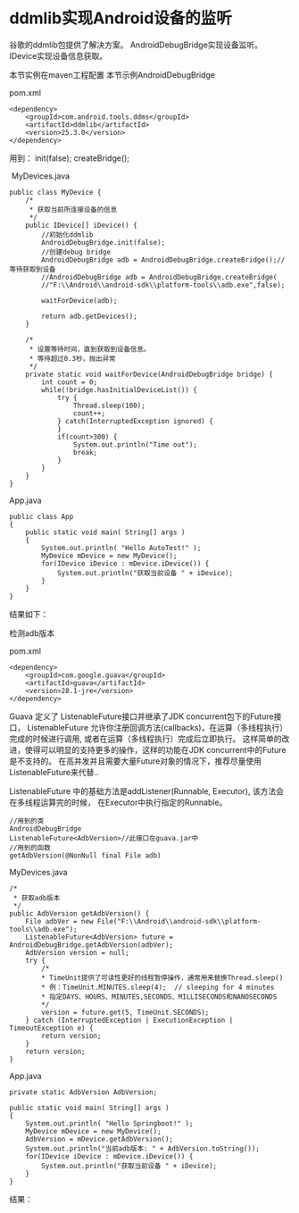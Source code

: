 # ddmlib实现Android设备的监听

谷歌的ddmlib包提供了解决方案。
AndroidDebugBridge实现设备监听。
IDevice实现设备信息获取。



本节实例在maven工程配置
本节示例AndroidDebugBridge



pom.xml

```
<dependency>
    <groupId>com.android.tools.ddms</groupId>
    <artifactId>ddmlib</artifactId>
    <version>25.3.0</version>
</dependency>
```

用到： init(false); createBridge();


​	MyDevices.java	

	public class MyDevice {
		/*
		 * 获取当前所连接设备的信息
		 */
		public IDevice[] iDevice() {
			//初始化ddmlib
			AndroidDebugBridge.init(false);
			//创建debug bridge
			AndroidDebugBridge adb = AndroidDebugBridge.createBridge();//等待获取到设备
			//AndroidDebugBridge adb = AndroidDebugBridge.createBridge(
			//"F:\\Android\\android-sdk\\platform-tools\\adb.exe",false);
	
			waitForDevice(adb);
		
			return adb.getDevices();
		}
		
	    /*
	     * 设置等待时间，直到获取到设备信息。
	     * 等待超过0.3秒，抛出异常
	     */
	    private static void waitForDevice(AndroidDebugBridge bridge) {
	        int count = 0;
	        while(!bridge.hasInitialDeviceList()) {
	            try {
	                Thread.sleep(100);
	                count++;
	            } catch(InterruptedException ignored) {		
	            }
	            if(count>300) {
	                System.out.println("Time out");
	                break;
	            }
	        }
	    }
	}


App.java

```
public class App 
{
    public static void main( String[] args )
    {
        System.out.println( "Hello AutoTest!" );
        MyDevice mDevice = new MyDevice();
        for(IDevice iDevice : mDevice.iDevice()) {
        	System.out.println("获取当前设备 " + iDevice);
        }   
    }
}
```



结果如下：

检测adb版本

pom.xml

```
<dependency>
    <groupId>com.google.guava</groupId>
    <artifactId>guava</artifactId>
    <version>28.1-jre</version>
</dependency>
```


Guava 定义了 ListenableFuture接口并继承了JDK concurrent包下的Future接口，
ListenableFuture 允许你注册回调方法(callbacks)，在运算（多线程执行）完成的时候进行调用, 
或者在运算（多线程执行）完成后立即执行。
这样简单的改进，使得可以明显的支持更多的操作，这样的功能在JDK concurrent中的Future是不支持的。 
在高并发并且需要大量Future对象的情况下，推荐尽量使用ListenableFuture来代替..

ListenableFuture 中的基础方法是addListener(Runnable, Executor), 该方法会在多线程运算完的时候，
在Executor中执行指定的Runnable。

```
//用到的类
AndroidDebugBridge
ListenableFuture<AdbVersion>//此接口在guava.jar中
//用到的函数
getAdbVersion(@NonNull final File adb)
```



MyDevices.java

```
/*
 * 获取adb版本
 */
public AdbVersion getAdbVersion() {
    File adbVer = new File("F:\\Android\\android-sdk\\platform-tools\\adb.exe");
    ListenableFuture<AdbVersion> future = AndroidDebugBridge.getAdbVersion(adbVer);
    AdbVersion version = null;
    try {
        /*
        * TimeUnit提供了可读性更好的线程暂停操作，通常用来替换Thread.sleep()
        * 例：TimeUnit.MINUTES.sleep(4);  // sleeping for 4 minutes
        * 指定DAYS、HOURS、MINUTES,SECONDS、MILLISECONDS和NANOSECONDS
        */
        version = future.get(5, TimeUnit.SECONDS);
    } catch (InterruptedException | ExecutionException | TimeoutException e) {
        return version;
    }
    return version;
}
```


App.java

    private static AdbVersion AdbVersion;
    
    public static void main( String[] args )
    {
        System.out.println( "Hello Springboot!" );
        MyDevice mDevice = new MyDevice();
        AdbVersion = mDevice.getAdbVersion();
        System.out.println("当前adb版本: " + AdbVersion.toString());
        for(IDevice iDevice : mDevice.iDevice()) {
        	System.out.println("获取当前设备 " + iDevice);
        }   
    }
结果：